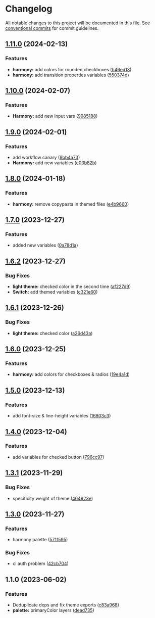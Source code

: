 # Changelog

All notable changes to this project will be documented in this file. See [conventional commits](https://www.conventionalcommits.org/en/v1.0.0/) for commit guidelines.

## [1.11.0](https://github.com/taskany-inc/colors/compare/v1.10.0...v1.11.0) (2024-02-13)


### Features

* **harmony:** add colors for rounded checkboxes ([b46ed13](https://github.com/taskany-inc/colors/commit/b46ed138bd8503b10dc8adf6caa794d6574f09c8))
* **harmony:** add transition properties variables ([550374d](https://github.com/taskany-inc/colors/commit/550374d2bc04bac2cb358e398f2eda378d67c8f7))

## [1.10.0](https://github.com/taskany-inc/colors/compare/v1.9.0...v1.10.0) (2024-02-07)


### Features

* **Harmony:** add new input vars ([9985188](https://github.com/taskany-inc/colors/commit/998518892bbe207dc4b8d75aaeb0264e3d4023fb))

## [1.9.0](https://github.com/taskany-inc/colors/compare/v1.8.0...v1.9.0) (2024-02-01)


### Features

* add workflow canary ([8bb4a73](https://github.com/taskany-inc/colors/commit/8bb4a7346e33e0a28c32bd5874396bb025946c51))
* **Harmony:** add new variables ([e03b82b](https://github.com/taskany-inc/colors/commit/e03b82bf3964454bc1579c1ee08496d80674b7c4))

## [1.8.0](https://github.com/taskany-inc/colors/compare/v1.7.0...v1.8.0) (2024-01-18)


### Features

* **harmony:** remove copypasta in themed files ([e4b9660](https://github.com/taskany-inc/colors/commit/e4b9660441a7ffd9672ae7eb6f458fd71e3e9a67))

## [1.7.0](https://github.com/taskany-inc/colors/compare/v1.6.2...v1.7.0) (2023-12-27)


### Features

* added new variables ([0a78d1a](https://github.com/taskany-inc/colors/commit/0a78d1a6c28a8e47816e0ea9f7afcbb026612d91))

## [1.6.2](https://github.com/taskany-inc/colors/compare/v1.6.1...v1.6.2) (2023-12-27)


### Bug Fixes

* **light theme:** checked color in the second time ([af227d9](https://github.com/taskany-inc/colors/commit/af227d98362a66f405150b667a269868715377fe))
* **Switch:** add themed variables ([c321e60](https://github.com/taskany-inc/colors/commit/c321e6088d55a6ada200f537d99418741dbd5557))

## [1.6.1](https://github.com/taskany-inc/colors/compare/v1.6.0...v1.6.1) (2023-12-26)


### Bug Fixes

* **light theme:** checked color ([a26d43a](https://github.com/taskany-inc/colors/commit/a26d43a0ba184ef3c5c4d1fb6a83a6232c9a80e7))

## [1.6.0](https://github.com/taskany-inc/colors/compare/v1.5.0...v1.6.0) (2023-12-25)


### Features

* **harmony:** add colors for checkboxes & radios ([19e4a1d](https://github.com/taskany-inc/colors/commit/19e4a1d0a704cf065b529a64474df8af49eb2c9b))

## [1.5.0](https://github.com/taskany-inc/colors/compare/v1.4.0...v1.5.0) (2023-12-13)


### Features

* add font-size & line-height variables ([16803c3](https://github.com/taskany-inc/colors/commit/16803c38e0425bef7a93734c338b2d4141728c71))

## [1.4.0](https://github.com/taskany-inc/colors/compare/v1.3.1...v1.4.0) (2023-12-04)


### Features

* add variables for checked button ([796cc97](https://github.com/taskany-inc/colors/commit/796cc979574ccff894085e6ea8c5c9fb1a0750d4))

## [1.3.1](https://github.com/taskany-inc/colors/compare/v1.3.0...v1.3.1) (2023-11-29)


### Bug Fixes

* specificity weight of theme ([464923e](https://github.com/taskany-inc/colors/commit/464923ec039f2c780255b2074c0de07d211c3861))

## [1.3.0](https://github.com/taskany-inc/colors/compare/v1.2.1...v1.3.0) (2023-11-27)


### Features

* harmony palette ([571f595](https://github.com/taskany-inc/colors/commit/571f595b6e37bf6c2d722c0e484e40c60729359e))


### Bug Fixes

* ci auth problem ([42cb704](https://github.com/taskany-inc/colors/commit/42cb7043d97052f034b7a0fcf4fcf3ec5a940884))

## 1.1.0 (2023-06-02)


### Features

* Deduplicate deps and fix theme exports ([c83a968](https://github.com/taskany-inc/colors/commit/c83a9686a48588d72396e1cb8281e41082ced68f))
* **palette:** primaryColor layers ([dead735](https://github.com/taskany-inc/colors/commit/dead7357b5c0b4ca1126f06af5e7235337170c0f))
